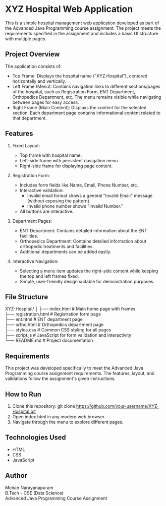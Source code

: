 # XYZ Hospital Web Application

This is a simple hospital management web application developed as part of the Advanced Java Programming course assignment. The project meets the requirements specified in the assignment and includes a basic UI structure with multiple pages.

## Project Overview
The application consists of:
- Top Frame: Displays the hospital name ("XYZ Hospital"), centered horizontally and vertically.
- Left Frame (Menu): Contains navigation links to different sections/pages of the hospital, such as Registration Form, ENT Department, Orthopedics Department, etc. The menu remains visible while navigating between pages for easy access.
- Right Frame (Main Content): Displays the content for the selected section. Each department page contains informational content related to that department.

## Features
1. Fixed Layout:
   - Top frame with hospital name.
   - Left-side frame with persistent navigation menu.
   - Right-side frame for displaying page content.

2. Registration Form:
   - Includes form fields like Name, Email, Phone Number, etc.
   - Interactive validation:
     - Invalid email format shows a general "Invalid Email" message (without exposing the pattern).
     - Invalid phone number shows "Invalid Number."
   - All buttons are interactive.

3. Department Pages:
   - ENT Department: Contains detailed information about the ENT facilities.
   - Orthopedics Department: Contains detailed information about orthopedic treatments and facilities.
   - Additional departments can be added easily.

4. Interactive Navigation:
   - Selecting a menu item updates the right-side content while keeping the top and left frames fixed.
   - Simple, user-friendly design suitable for demonstration purposes.

## File Structure
XYZ-Hospital/
│
├── index.html          # Main home page with frames  
├── registration.html   # Registration form page  
├── ent.html            # ENT department page  
├── ortho.html          # Orthopedics department page  
├── styles.css          # Common CSS styling for all pages  
├── script.js           # JavaScript for form validation and interactivity  
└── README.md           # Project documentation  

## Requirements
This project was developed specifically to meet the Advanced Java Programming course assignment requirements. The features, layout, and validations follow the assignment's given instructions.

## How to Run
1. Clone this repository:
   git clone https://github.com/your-username/XYZ-Hospital.git
2. Open index.html in any modern web browser.
3. Navigate through the menu to explore different pages.

## Technologies Used
- HTML  
- CSS  
- JavaScript  

## Author
Mohan Narayanapuram  
B.Tech - CSE (Data Science)  
Advanced Java Programming Course Assignment
